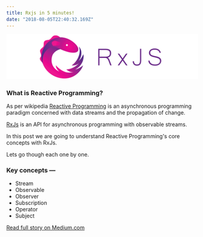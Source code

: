 ```yaml
---
title: Rxjs in 5 minutes!
date: "2018-08-05T22:40:32.169Z"
---
```



![RxJS](./rxjs.png)


### What is Reactive Programming?

As per wikipedia [Reactive Programming](https://medium.freecodecamp.org/an-introduction-to-functional-reactive-programming-in-redux-b0c14d097836) is an asynchronous programming paradigm concerned with data streams and the propagation of change.

[RxJs](https://rxjs-dev.firebaseapp.com/) is an API for asynchronous programming with observable streams.

In this post we are going to understand Reactive Programming's core concepts with RxJs.

Lets go though each one by one.

### Key concepts —

- Stream
- Observable
- Observer
- Subscription
- Operator
- Subject


[Read full story on Medium.com](https://medium.com/@mohandere/rxjs-5-in-5-minutes-1c3b4ed0d8cc)